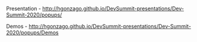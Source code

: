 Presentation - http://hgonzago.github.io/DevSummit-presentations/Dev-Summit-2020/popups/

Demos - http://hgonzago.github.io/DevSummit-presentations/Dev-Summit-2020/popups/Demos
